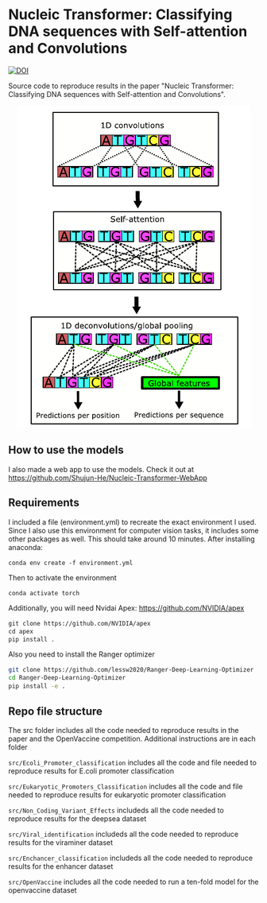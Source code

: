 # Nucleic Transformer: Classifying DNA sequences with Self-attention and Convolutions

[![DOI](https://zenodo.org/badge/DOI/10.5281/zenodo.5641875.svg)](https://doi.org/10.5281/zenodo.5641875)


Source code to reproduce results in the paper "Nucleic Transformer: Classifying DNA sequences with Self-attention and Convolutions".

<p align="center">
  <img src="https://github.com/Shujun-He/Nucleic-Transformer/blob/master/graphics/overview.PNG"/>
</p>


## How to use the models

I also made a web app to use the models. Check it out at https://github.com/Shujun-He/Nucleic-Transformer-WebApp


## Requirements
I included a file (environment.yml) to recreate the exact environment I used. Since I also use this environment for computer vision tasks, it includes some other packages as well. This should take around 10 minutes. After installing anaconda:


```
conda env create -f environment.yml
```

Then to activate the environment

```
conda activate torch
```

Additionally, you will need Nvidai Apex: https://github.com/NVIDIA/apex

```
git clone https://github.com/NVIDIA/apex
cd apex
pip install .
```

Also you need to install the Ranger optimizer

```bash
git clone https://github.com/lessw2020/Ranger-Deep-Learning-Optimizer
cd Ranger-Deep-Learning-Optimizer
pip install -e . 
```

## Repo file structure 

The src folder includes all the code needed to reproduce results in the paper and the OpenVaccine competition. Additional instructions are in each folder

```src/Ecoli_Promoter_classification``` includes all the code and file needed to reproduce results for E.coli promoter classification

```src/Eukaryotic_Promoters_Classification``` includes all the code and file needed to reproduce results for eukaryotic promoter classification



```src/Non_Coding_Variant_Effects``` includeds all the code needed to reproduce results for the deepsea dataset

```src/Viral_identification``` includeds all the code needed to reproduce results for the viraminer dataset

```src/Enchancer_classification``` includeds all the code needed to reproduce results for the enhancer dataset

```src/OpenVaccine``` includes all the code needed to run a ten-fold model for the openvaccine dataset




